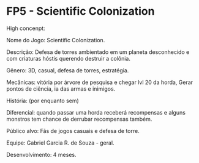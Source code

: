 # FP5 - Scientific Colonization
High concenpt:

Nome do Jogo: Scientific Colonization.

Descrição: Defesa de torres ambientado em um planeta desconhecido e com criaturas hóstis querendo destruir a colônia.

Gênero: 3D, casual, defesa de torres, estratégia.

Mecânicas: vitória por árvore de pesquisa e chegar lvl 20 da horda, Gerar pontos de ciência, ia das armas e inimigos.

História: (por enquanto sem)

Diferencial: quando passar uma horda receberá recompensas e alguns monstros tem chance de derrubar recompensas também.

Público alvo: Fãs de jogos casuais e defesa de torre.

Equipe: Gabriel Garcia R. de Souza - geral.

Desenvolvimento: 4 meses.
